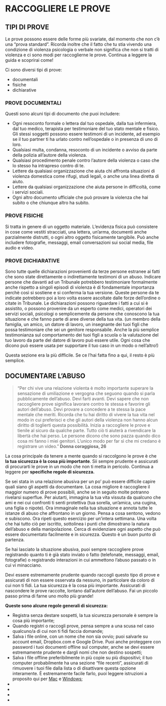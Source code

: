 <h1>RACCOGLIERE LE PROVE</h1>
<h2>TIPI DI PROVE</h2>
<p>Le prove possono essere delle forme più svariate, dal momento che non c’è una “prova standard”. Ricorda inoltre che il fatto che tu stia vivendo una condizione di violenza psicologia o verbale non significa che non si tratti di violenza e ci sono modi per raccoglierne le prove. Continua a leggere la guida e scoprirai come!</p>
<p>Ci sono diversi tipi di prove:</p>
<ul>
    <li>documentali</li>
    <li>fisiche</li>
    <li>dichiarative</li>
</ul>
<h3>PROVE DOCUMENTALI</h3>
<p>Questi sono alcuni tipi di documento che puoi includere:</p>
<ul>
    <li>Ogni resoconto formale o lettera dal tuo ospedale, dalla tua infermiera, dal tuo medico, terapista per testimoniare del tuo stato mentale e fisico. Gli stessi soggetti possono essere testimoni di un incidente, ad esempio se il tuo partner ti ha urlato contro nell’ospedale o in presenza di uno di loro.</li>
    <li>Qualsiasi multa, condanna, resoconto di un incidente o avviso da parte della polizia all’autore della violenza.</li>
    <li>Qualsiasi procedimento penale contro l’autore della violenza o caso che lo stesso ha intrapreso contro di te.</li>
    <li>Lettere da qualsiasi organizzazione che aiuta chi affronta situazioni di violenza domestica come rifugi, studi legali, o anche una linea diretta di aiuto.</li>
    <li>Lettere da qualsiasi organizzazione che aiuta persone in difficoltà, come i servizi sociali. </li>
    <li>Ogni altro documento ufficiale che può provare la violenza che hai subito o che chiunque altro ha subito.</li>
</ul>
<h3>PROVE FISICHE</h3>
<p>Si tratta in genere di un oggetto materiale. L’evidenza fisica può consistere in cose come vestiti stracciati, una lettera, un’arma, documenti anche parzialmente distrutti, o ogni altro oggetto fisicamente tangibile. Può anche includere fotografie, messaggi, email conversazioni sui social media, file audio e video.</p>
<h3>PROVE DICHIARATIVE</h3>
<p>Sono tutte quelle dichiarazioni provenienti da terze persone estranee ai fatti che sono state direttamente o indirettamente testimoni di un abuso.
Indicare persone che davanti ad un Tribunale potrebbero testimoniare formalmente anche rispetto a singoli episodi di violenza è di fondamentale importanza perchè così si sostiene e si conferma la tua versione. Queste persone da te indicate potrebbero poi a loro volta essere ascoltate dalle forze dell’ordine o citate in Tribunale.  
Le dichiarazioni possono riguardare i fatti a cui si è assistito, o possono provenire da un esperto come medici, operatori dei servizi sociali, psicologi o semplicemente da persone che conoscono la tua situazione e che fanno parte di aree diverse della tua vita. (un membro della famiglia, un amico, un datore di lavoro, un insegnante dei tuoi figli che possa testimoniare che sei un genitore responsabile. Anche la più semplice testimonianza sul comportamento dei tuoi figli a scuola o la valutazione del tuo lavoro da parte del datore di lavoro può essere utile. Ogni cosa che dicono può essere usata per supportare il tuo caso in un modo o nell’altro!)</p>
<p>Questa sezione era la più difficile. Se ce l’hai fatta fino a qui, il resto è più semplice.</p>
<h2>DOCUMENTARE  L’ABUSO</h2>
<blockquote>“Per chi vive una relazione violenta è molto importante superare la sensazione di umiliazione e vergogna che seguono quando si parla pubblicamente dell’abuso. Devi farti avanti. Devi sapere che non raccogliere prove significa lavorare contro te stessa e favorire gli autori dell’abuso. Devi provare a concedere a te stessa la pace mentale che meriti. Ricorda che tu hai diritto di vivere la tua vita nel modo in cui preferisci e che gli autori della violenza non hanno alcun diritto di toglierti questa possibilità. Inizia a raccogliere le prove e tienile al sicuro da qualche parte. Tutto ciò ti aiuterà a rivendicare la libertà che hai perso. Le persone dicono che sono pazza quando dico cosa mi fanno i miei genitori. L’unico modo per far sì che mi credano è registrare un video.”<strong> Donna coraggiosa, 26</strong></blockquote>
<p>La cosa principale da tenere a mente quando si raccolgono le prove è che <strong>la tua sicurezza è la cosa più importante</strong>. Sii sempre prudente e assicurati di procurarti le prove in un modo che non ti metta in pericolo. Continua a leggere per <strong>specifiche regole di sicurezza.</strong></p>
<p>Se sei stata in una relazione abusiva per un po’ può essere difficile capire quali siano gli aspetti da documentare. La cosa migliore è raccogliere il maggior numero di prove possibili, anche se in seguito molte potranno rivelarsi superflue. Per aiutarti, immagina la tua vita vissuta da qualcuno che ami e nei cui confronti ti senti protettiva (tua sorella, un’amica, una cugina, una figlia o nipote). Ora immaginale nella tua situazione e annota tutte le istanze di abuso che affrontano in un giorno. Pensa a cosa sentono, vedono e subiscono. Ora ripeti questo esercizio per un’intera settimana. Una volta che hai tutto ciò per iscritto, sottolinea i punti che dimostrano la natura dell’abuso e della manipolazione. Cerca di evidenziare ogni aspetto che può essere documentato facilmente e in sicurezza. Questo è un buon punto di partenza.</p>
<p>Se hai lasciato la situazione abusiva, puoi sempre raccogliere prove registrando quanto ti è già stato inviato o fatto (telefonate, messaggi, email, fotografie) o registrando interazioni in cui ammettono l’abuso passato o in cui vi minacciano.</p>
<p>Devi essere estremamente prudente quando raccogli questo tipo di prove e assicurati di non essere osservata da nessuno, in particolare da coloro di cui non ti fidi. La tua sicurezza è la cosa più importante. Assicurati di nascondere le prove raccolte, lontano dall’autore dell’abuso. Fai un piccolo passo prima di farne uno molto più grande!</p>
<p><strong>Queste sono alcune regole generali di sicurezza:</strong></p>
<ul>
    <li>Registra senza destare sospetti, la tua sicurezza personale è sempre la cosa più importante;</li>
    <li>Quando registri o raccogli prove, pensa sempre a una scusa nel caso qualcuno/a di cui non ti fidi faccia domande;</li>
    <li>Salva i file online, con un nome che non sia ovvio; puoi salvarle su account email, Dropbox.com e Google Drive. Puoi anche proteggere con password i tuoi documenti offline sul computer, anche se devi essere estremamente prudente e dargli nomi che non destino sospetti;</li>
    <li>Salva i file offline preferibilmente in più copie su più dispositivi; il tuo computer probabilmente ha una sezione “file recenti”, assicurati di rimuovere i tuoi file dalla lista o di disattivare questa opzione interamente. È estremamente facile farlo, puoi leggere istruzioni a proposito qui per <a alt="Sito esterno" href="http://spider-mac.com/2010/10/11/eliminare-solo-una-categoria-degli-elementi-rcenti/">Mac</a> e <a alt="Sito esterno" href="http://windows.microsoft.com/it-it/windows7/show-or-hide-recent-items-on-the-start-menu">Windows</a>;</li>
    <li></li>
    <li></li>
    <li></li>
    <li></li>
</ul>